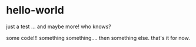 # hello-world
just a test ... and maybe more! who knows?

some code!!! something something.... then something else.
that's it for now.
